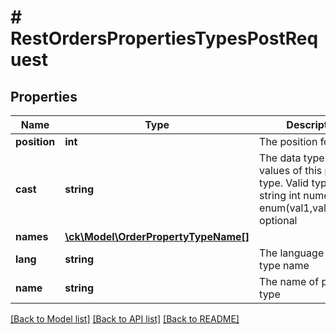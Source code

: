 # # RestOrdersPropertiesTypesPostRequest

## Properties

Name | Type | Description | Notes
------------ | ------------- | ------------- | -------------
**position** | **int** | The position for sorting | [optional]
**cast** | **string** | The data type of the values of this property type. Valid types are:   string  int  numeric  bool  enum(val1,val2,val3,...)  optional | [optional]
**names** | [**\ck\Model\OrderPropertyTypeName[]**](OrderPropertyTypeName.md) |  |
**lang** | **string** | The language of the type name |
**name** | **string** | The name of property type |

[[Back to Model list]](../../README.md#models) [[Back to API list]](../../README.md#endpoints) [[Back to README]](../../README.md)
